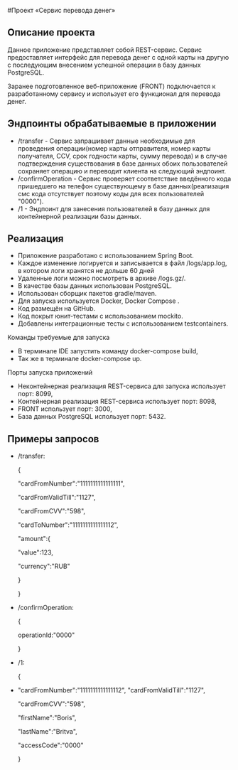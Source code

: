 #Проект «Сервис перевода денег»

## Описание проекта 

Данное приложение представляет собой REST-сервис. Сервис предоставляет интерфейс для перевода денег с одной карты на другую с последующим внесением успешной операции в базу данных PostgreSQL. 

Заранее подготовленное веб-приложение (FRONT) подключается к разработанному сервису и использует его функционал для перевода денег.

## Эндпоинты обрабатываемые в приложении

- /transfer - Сервис запрашивает данные необходимые для проведения операции(номер карты отправителя, номер карты получателя, CCV, срок годности карты, сумму перевода) и в случае подтверждения существования в базе данных обоих пользователей сохраняет операцию и переводит клиента на следующий эндпоинт.
- /confirmOperation - Сервис проверяет соответствие введённого кода пришедшего на телефон существующему в базе данных(реализация смс кода отсутствует поэтому коды для всех пользователей "0000").
- /1 - Эндпоинт для занесения пользователей в базу данных для контейнерной реализации базы данных.

## Реализация

- Приложение разработано с использованием Spring Boot.
- Каждое изменение логируется и записывается в файл /logs/app.log, в котором логи хранятся не дольше 60 дней
- Удаленные логи можно посмотреть в архиве /logs.gz/.
- В качестве базы данных использован PostgreSQL.
- Использован сборщик пакетов gradle/maven.
- Для запуска используется Docker, Docker Compose .
- Код размещён на GitHub.
- Код покрыт юнит-тестами с использованием mockito.
- Добавлены интеграционные тесты с использованием testcontainers.

Команды требуемые для запуска
- В терминале IDE запустить команду docker-compose build,
- Так же в терминале  docker-compose up.

Порты запуска приложений
- Неконтейнерная реализация REST-сервиса для запуска использует порт: 8099,
- Контейнерная реализация REST-сервиса использует порт: 8098,
- FRONT использует порт: 3000,
- База данных PostgreSQL использует порт: 5432.

## Примеры запросов
- /transfer:

  {

  "cardFromNumber":"1111111111111111",

  "cardFromValidTill":"1127",

  "cardFromCVV":"598",

  "cardToNumber":"1111111111111112",

  "amount":{

  "value":123,

  "currency":"RUB"

  }

  }
- /confirmOperation:

  { 

  operationId:"0000"

  }
- /1:

  {
- 
  "cardFromNumber":"1111111111111112",
  "cardFromValidTill":"1127",

  "cardFromCVV":"598",

  "firstName":"Boris",

  "lastName":"Britva",

  "accessCode":"0000"

  }
